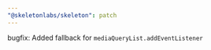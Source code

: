 ```yaml
---
"@skeletonlabs/skeleton": patch
---
```


bugfix: Added fallback for `mediaQueryList.addEventListener`
